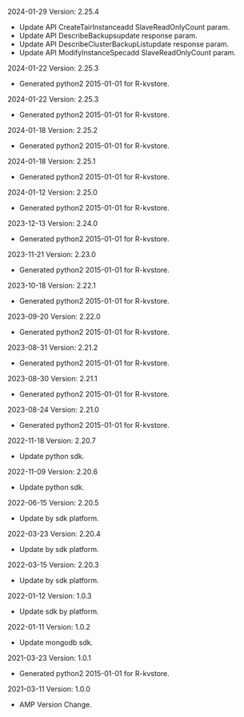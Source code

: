 2024-01-29 Version: 2.25.4
- Update API CreateTairInstanceadd SlaveReadOnlyCount param.
- Update API DescribeBackupsupdate response param.
- Update API DescribeClusterBackupListupdate response param.
- Update API ModifyInstanceSpecadd SlaveReadOnlyCount param.


2024-01-22 Version: 2.25.3
- Generated python2 2015-01-01 for R-kvstore.

2024-01-22 Version: 2.25.3
- Generated python2 2015-01-01 for R-kvstore.

2024-01-18 Version: 2.25.2
- Generated python2 2015-01-01 for R-kvstore.

2024-01-18 Version: 2.25.1
- Generated python2 2015-01-01 for R-kvstore.

2024-01-12 Version: 2.25.0
- Generated python2 2015-01-01 for R-kvstore.

2023-12-13 Version: 2.24.0
- Generated python2 2015-01-01 for R-kvstore.

2023-11-21 Version: 2.23.0
- Generated python2 2015-01-01 for R-kvstore.

2023-10-18 Version: 2.22.1
- Generated python2 2015-01-01 for R-kvstore.

2023-09-20 Version: 2.22.0
- Generated python2 2015-01-01 for R-kvstore.

2023-08-31 Version: 2.21.2
- Generated python2 2015-01-01 for R-kvstore.

2023-08-30 Version: 2.21.1
- Generated python2 2015-01-01 for R-kvstore.

2023-08-24 Version: 2.21.0
- Generated python2 2015-01-01 for R-kvstore.

2022-11-18 Version: 2.20.7
- Update python sdk.

2022-11-09 Version: 2.20.6
- Update python sdk.

2022-06-15 Version: 2.20.5
- Update by sdk platform.

2022-03-23 Version: 2.20.4
- Update by sdk platform.

2022-03-15 Version: 2.20.3
- Update by sdk platform.

2022-01-12 Version: 1.0.3
- Update sdk by platform.

2022-01-11 Version: 1.0.2
- Update mongodb sdk.

2021-03-23 Version: 1.0.1
- Generated python2 2015-01-01 for R-kvstore.

2021-03-11 Version: 1.0.0
- AMP Version Change.


